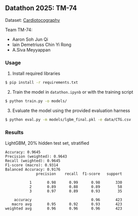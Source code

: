 ## Datathon 2025: TM-74

Dataset: [Cardiotocography](https://archive.ics.uci.edu/dataset/193/cardiotocography)

Team TM-74:

- Aaron Soh Jun Qi
- Iain Demetriuss Chin Yi Rong
- A.Siva Meyyappan

### Usage

1. Install required libraries

```bash
$ pip install -r requirements.txt
```

2. Train the model in `datathon.ipynb` or with the training script

```bash
$ python train.py -o models/
```

3. Evaluate the model using the provided evaluation harness

```bash
$ python eval.py -m models/lgbm_final.pkl -e data/CTG.csv
```

### Results

LightGBM, 20% hidden test set, stratified

```
Accuracy: 0.9645
Precision (weighted): 0.9643
Recall (weighted): 0.9645
F1-score (macro): 0.9314
Balanced Accuracy: 0.9176
              precision    recall  f1-score   support

           1       0.98      0.99      0.98       330
           2       0.89      0.88      0.89        58
           3       0.97      0.89      0.93        35

    accuracy                           0.96       423
   macro avg       0.95      0.92      0.93       423
weighted avg       0.96      0.96      0.96       423
```
